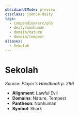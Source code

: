 ```yaml
---
obsidianUIMode: preview
cssclass: json5e-deity
tags:
  - compendium/src/phb
  - deity/nonhuman
  - domain/nature
  - domain/tempest
aliases:
  - Sekolah
---
```

# Sekolah
*Source: Player's Handbook p. 296* 

- **Alignment**: Lawful Evil
- **Domains**: Nature, Tempest
- **Pantheon**: Nonhuman
- **Symbol**: Shark